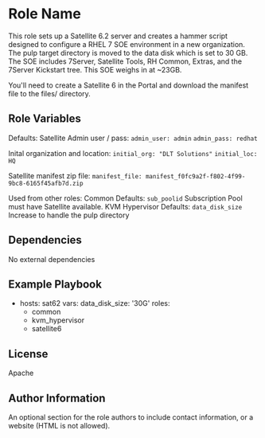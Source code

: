 Role Name
=========

This role sets up a Satellite 6.2 server and creates a hammer script designed to configure a RHEL 7 SOE environment in a new organization.  The pulp target directory is moved to the data disk which is set to 30 GB.  The SOE includes 7Server, Satellite Tools, RH Common, Extras, and the 7Server Kickstart tree.  This SOE weighs in at ~23GB.

You'll need to create a Satellite 6 in the Portal and download the manifest file to the files/ directory.

Role Variables
--------------

Defaults:
Satellite Admin user / pass:
  `admin_user: admin`
  `admin_pass: redhat`

Inital organization and location:
  `initial_org: "DLT Solutions"`
  `initial_loc: HQ`

Satellite manifest zip file:
  `manifest_file: manifest_f0fc9a2f-f802-4f99-9bc8-6165f45afb7d.zip`

Used from other roles:
Common Defaults:
  `sub_poolid` Subscription Pool must have Satellite available.
KVM Hypervisor Defaults:
  `data_disk_size` Increase to handle the pulp directory

Dependencies
------------

No external dependencies

Example Playbook
----------------

- hosts: sat62
  vars:
    data_disk_size: '30G'
  roles:
  - common
  - kvm_hypervisor
  - satellite6

License
-------

Apache

Author Information
------------------

An optional section for the role authors to include contact information, or a website (HTML is not allowed).
